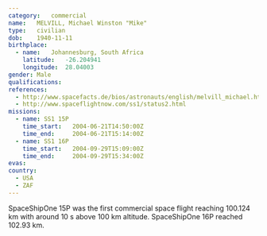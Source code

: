 ```yaml
---
category:	commercial
name:	MELVILL, Michael Winston "Mike"
type:	civilian
dob:	1940-11-11
birthplace:
  - name:	Johannesburg, South Africa
    latitude:	-26.204941
    longitude:	28.04003
gender:	Male
qualifications:
references:
  - http://www.spacefacts.de/bios/astronauts/english/melvill_michael.htm
  - http://www.spaceflightnow.com/ss1/status2.html
missions:
  - name: SS1 15P
    time_start:   2004-06-21T14:50:00Z
    time_end:     2004-06-21T15:14:00Z
  - name: SS1 16P
    time_start:   2004-09-29T15:09:00Z
    time_end:     2004-09-29T15:34:00Z
evas:
country:
  - USA
  - ZAF
---
```


SpaceShipOne 15P was the first commercial space flight reaching 100.124 km with around 10 s above 100 km altitude. SpaceShipOne 16P reached 102.93 km.